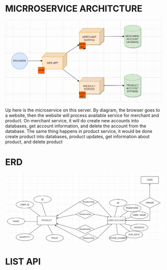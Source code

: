 # MICRROSERVICE ARCHITCTURE 
![MICRROSERVICE ARCHITCTURE](./src/diagram/Microservice%20Architecture.png)

Up here is the microservice on this server. By diagram, the browser goes to a website, then the website will process available service for merchant and product. On merchant service, it will do create new accounts into databases, get account information, and delete the account from the database. The same thing happens in product service, it would be done create product into databases, product updates, get information about product, and delete product

# ERD
![ERD](./src/diagram/ERD%20MERCHANT.png)
# LIST API 
  